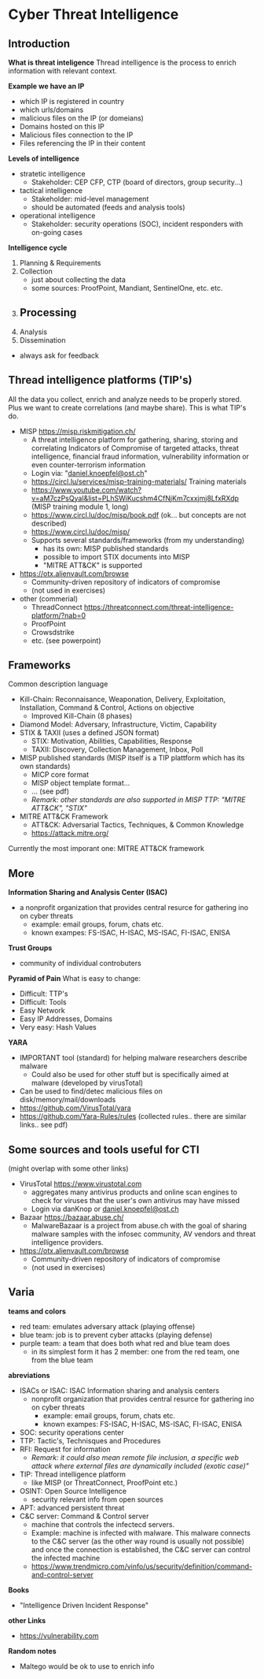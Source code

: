 # Cyber Threat Intelligence

## Introduction
**What is threat inteligence**
Thread intelligence is the process to enrich information with relevant context.


**Example we have an IP**
- which IP is registered in country
- which urls/domains
- malicious files on the IP (or domeians)
- Domains hosted on this IP
- Malicious files connection to the IP
- Files referencing the IP in their content


**Levels of intelligence**
- stratetic intelligence
    - Stakeholder: CEP CFP, CTP (board of directors, group security...)
- tactical intelligence
    - Stakeholder: mid-level management
    - should be automated  (feeds and analysis tools)
- operational intelligence
    - Stakeholder: security operations (SOC), incident responders with on-going cases

**Intelligence cycle**
1. Planning & Requirements
2. Collection
    - just about collecting the data
    - some sources: ProofPoint, Mandiant, SentinelOne, etc. etc.
3. Processing
    - 
4. Analysis
5. Dissemination
- always ask for feedback

## Thread intelligence platforms (TIP's)
All the data you collect, enrich and analyze needs to be properly stored. Plus we want to create correlations (and maybe share). 
This is what TIP's do. 


- MISP https://misp.riskmitigation.ch/
    - A threat intelligence platform for gathering, sharing, storing and correlating Indicators of Compromise of targeted attacks, threat intelligence, financial fraud information, vulnerability information or even counter-terrorism information
    - Login via: "daniel.knoepfel@ost.ch"
    - https://circl.lu/services/misp-training-materials/ Training materials
    - https://www.youtube.com/watch?v=aM7czPsQyaI&list=PLhSWiKucshm4CfNjKm7cxxjmj8LfxRXdp (MISP training module 1, long)
    - https://www.circl.lu/doc/misp/book.pdf (ok... but concepts are not described)
    - https://www.circl.lu/doc/misp/
    - Supports several standards/frameworks (from my understanding)
        - has its own: MISP published standards
        - possible to import STIX documents into MISP
        - "MITRE ATT&CK" is supported
- https://otx.alienvault.com/browse 
    - Community-driven repository of indicators of compromise
    - (not used in exercises)
- other (commerial)
    - ThreadConnect https://threatconnect.com/threat-intelligence-platform/?nab=0
    - ProofPoint
    - Crowsdstrike 
    - etc. (see powerpoint)


## Frameworks
Common description language

- Kill-Chain: Reconnaisance, Weaponation, Delivery, Exploitation, Installation, Command & Control, Actions on objective
    - Improved Kill-Chain (8 phases)
- Diamond Model: Adversary, Infrastructure, Victim, Capability
- STIX & TAXII  (uses a defined JSON format)
    - STIX: Motivation, Abilities, Capabilities, Response
    - TAXII: Discovery, Collection Management, Inbox, Poll
- MISP published standards (MISP itself is a TIP plattform which has its own standards)
    - MICP core format
    - MISP object template format...
    - ... (see pdf)
    - *Remark: other standards are also supported in MISP TTP: "MITRE ATT&CK", "STIX"*
- MITRE ATT&CK Framework
    - ATT&CK: Adversarial Tactics, Techniques, & Common Knowledge
    - https://attack.mitre.org/

Currently the most imporant one: MITRE ATT&CK framework

## More
**Information Sharing and Analysis Center (ISAC)**
- a nonprofit organization that provides central resurce for gathering ino on cyber threats
    - example: email groups, forum, chats etc.
    - known exampes: FS-ISAC, H-ISAC, MS-ISAC, FI-ISAC, ENISA

**Trust Groups**
- community of individual controbuters


**Pyramid of Pain**
What is easy to change:
- Difficult: TTP's
- Difficult: Tools
- Easy Network
- Easy IP Addresses, Domains
- Very easy: Hash Values



**YARA** 
- IMPORTANT tool (standard) for helping malware researchers describe malware
    - Could also be used for other stuff but is specifically aimed at malware (developed by virusTotal)
- Can be used to find/detec malicious files on disk/memory/mail/downloads 
- https://github.com/VirusTotal/yara 
- https://github.com/Yara-Rules/rules  (collected rules.. there are similar links.. see pdf)


## Some sources and tools useful for CTI
(might overlap with some other links)

- VirusTotal https://www.virustotal.com
    - aggregates many antivirus products and online scan engines to check for viruses that the user's own antivirus may have missed
    - Login via danKnop or daniel.knoepfel@ost.ch
- Bazaar https://bazaar.abuse.ch/
    - MalwareBazaar is a project from abuse.ch with the goal of sharing malware samples with the infosec community, AV vendors and threat intelligence providers.
- https://otx.alienvault.com/browse 
    - Community-driven repository of indicators of compromise
    - (not used in exercises)


## Varia

**teams and colors**
- red team: emulates adversary attack (playing offense)
- blue team: job is to prevent cyber attacks  (playing defense)
- purple team: a team that does both what red and blue team does 
    - in its simplest form it has 2 member: one from the red team, one from the blue team


**abreviations**
- ISACs or ISAC: ISAC Information sharing and analysis centers
    - nonprofit organization that provides central resurce for gathering ino on cyber threats
        - example: email groups, forum, chats etc.
        - known exampes: FS-ISAC, H-ISAC, MS-ISAC, FI-ISAC, ENISA
- SOC: security operations center
- TTP: Tactic's, Technisques and Procedures
- RFI: Request for information
    - *Remark: it could also mean remote file inclusion, a specific web attack where external files are dynamically included (exotic case)"*
- TIP: Thread intelligence platform
    - like MISP (or ThreatConnect, ProofPoint etc.)
- OSINT: Open Source Intelligence 
    - security relevant info from open sources 
- APT: advanced persistent threat
- C&C server: Command & Control server
    - machine that controls the infectecd servers. 
    - Example: machine is infected with malware. This malware connects to the C&C server (as the other way round is usually not possible) and once the connection is established, the C&C server can control the infected machine
    - https://www.trendmicro.com/vinfo/us/security/definition/command-and-control-server

**Books**
- "Intelligence Driven Incident Response"

**other Links**
- https://vulnerability.com

**Random notes**
- Maltego would be ok to use to enrich info

